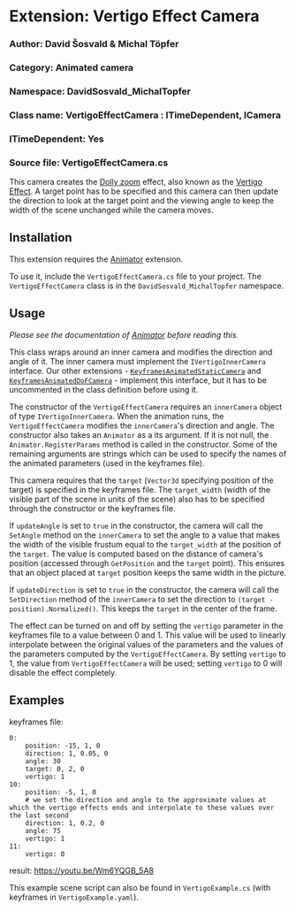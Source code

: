 # Extension: Vertigo Effect Camera

### Author: David Šosvald & Michal Töpfer

### Category: Animated camera

### Namespace: DavidSosvald_MichalTopfer

### Class name:  VertigoEffectCamera : ITimeDependent, ICamera

### ITimeDependent: Yes

### Source file: VertigoEffectCamera.cs

This camera creates the [Dolly zoom](https://en.wikipedia.org/wiki/Dolly_zoom) effect, also known as the [Vertigo Effect](https://youtu.be/je0NhvAQ6fM?t=32). A target point has to be specified and this camera can then update the direction to look at the target point and the viewing angle to keep the width of the scene unchanged while the camera moves.

## Installation

This extension requires the [Animator](https://github.com/Mnaukal/grcis/tree/summer2019-2020/newmodules/DavidSosvald_MichalTopfer-Animator) extension.

To use it, include the `VertigoEffectCamera.cs` file to your project. The `VertigoEffectCamera` class is in the `DavidSosvald_MichalTopfer` namespace.

## Usage

*Please see the documentation of [Animator](https://github.com/Mnaukal/grcis/tree/summer2019-2020/newmodules/DavidSosvald_MichalTopfer-Animator) before reading this.*

This class wraps around an inner camera and modifies the direction and angle of it. The inner camera must implement the `IVertigoInnerCamera` interface. Our other extensions - [`KeyframesAnimatedStaticCamera`](https://github.com/Mnaukal/grcis/tree/summer2019-2020/newmodules/DavidSosvald_MichalTopfer-Animator) and [`KeyframesAnimatedDoFCamera`](https://github.com/Mnaukal/grcis/tree/summer2019-2020/newmodules/DavidSosvald_MichalTopfer-DoFCamera) - implement this interface, but it has to be uncommented in the class definition before using it.

The constructor of the `VertigoEffectCamera` requires an `innerCamera` object of type `IVertigoInnerCamera`. When the animation runs, the `VertigoEffectCamera` modifies the `innerCamera`'s direction and angle. The constructor also takes an `Animator` as a its argument. If it is not null, the `Animator.RegisterParams` method is called in the constructor. Some of the remaining arguments are strings which can be used to specify the names of the animated parameters (used in the keyframes file).

This camera requires that the `target` (`Vector3d` specifying position of the target) is specified in the keyframes file. The `target_width` (width of the visible part of the scene in units of the scene) also has to be specified through the constructor or the keyframes file.

If `updateAngle` is set to `true` in the constructor, the camera will call the `SetAngle` method on the `innerCamera` to set the angle to a value that makes the width of the visible frustum equal to the `target_width` at the position of the `target`. The value is computed based on the distance of camera's position (accessed through `GetPosition` and the `target` point). This ensures that an object placed at `target` position keeps the same width in the picture.

If `updateDirection` is set to `true` in the constructor, the camera will call the `SetDirection` method of the `innerCamera` to set the direction to `(target - position).Normalized()`. This keeps the `target` in the center of the frame.

The effect can be turned on and off by setting the `vertigo` parameter in the keyframes file to a value between 0 and 1. This value will be used to linearly interpolate between the original values of the parameters and the values of the parameters computed by the `VertigoEffectCamera`. By setting `vertigo` to 1, the value from `VertigoEffectCamera` will be used; setting `vertigo` to 0 will disable the effect completely.

## Examples

keyframes file:

```
0:
    position: -15, 1, 0
    direction: 1, 0.05, 0
    angle: 30
    target: 0, 2, 0
    vertigo: 1
10:
    position: -5, 1, 0
    # we set the direction and angle to the approximate values at which the vertigo effects ends and interpolate to these values over the last second
    direction: 1, 0.2, 0
    angle: 75
    vertigo: 1
11:
    vertigo: 0
```

result: https://youtu.be/Wm6YQGB_5A8

This example scene script can also be found in `VertigoExample.cs` (with keyframes in `VertigoExample.yaml`).
